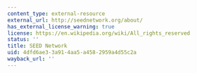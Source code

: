 ```yaml
---
content_type: external-resource
external_url: http://seednetwork.org/about/
has_external_license_warning: true
license: https://en.wikipedia.org/wiki/All_rights_reserved
status: ''
title: SEED Network
uid: 4dfd6ae3-3a91-4aa5-a458-2959a4d55c2a
wayback_url: ''
---
```

